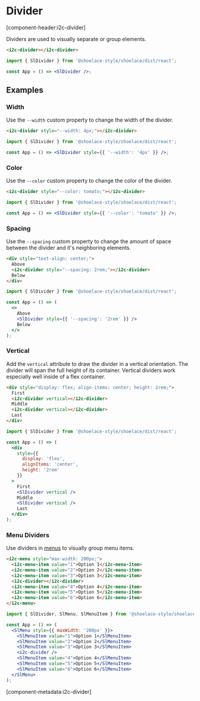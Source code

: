# Divider

[component-header:i2c-divider]

Dividers are used to visually separate or group elements.

```html preview
<i2c-divider></i2c-divider>
```

```jsx react
import { SlDivider } from '@shoelace-style/shoelace/dist/react';

const App = () => <SlDivider />;
```

## Examples

### Width

Use the `--width` custom property to change the width of the divider.

```html preview
<i2c-divider style="--width: 4px;"></i2c-divider>
```

```jsx react
import { SlDivider } from '@shoelace-style/shoelace/dist/react';

const App = () => <SlDivider style={{ '--width': '4px' }} />;
```

### Color

Use the `--color` custom property to change the color of the divider.

```html preview
<i2c-divider style="--color: tomato;"></i2c-divider>
```

```jsx react
import { SlDivider } from '@shoelace-style/shoelace/dist/react';

const App = () => <SlDivider style={{ '--color': 'tomato' }} />;
```

### Spacing

Use the `--spacing` custom property to change the amount of space between the divider and it's neighboring elements.

```html preview
<div style="text-align: center;">
  Above
  <i2c-divider style="--spacing: 2rem;"></i2c-divider>
  Below
</div>
```

```jsx react
import { SlDivider } from '@shoelace-style/shoelace/dist/react';

const App = () => (
  <>
    Above
    <SlDivider style={{ '--spacing': '2rem' }} />
    Below
  </>
);
```

### Vertical

Add the `vertical` attribute to draw the divider in a vertical orientation. The divider will span the full height of its container. Vertical dividers work especially well inside of a flex container.

```html preview
<div style="display: flex; align-items: center; height: 2rem;">
  First
  <i2c-divider vertical></i2c-divider>
  Middle
  <i2c-divider vertical></i2c-divider>
  Last
</div>
```

```jsx react
import { SlDivider } from '@shoelace-style/shoelace/dist/react';

const App = () => (
  <div
    style={{
      display: 'flex',
      alignItems: 'center',
      height: '2rem'
    }}
  >
    First
    <SlDivider vertical />
    Middle
    <SlDivider vertical />
    Last
  </div>
);
```

### Menu Dividers

Use dividers in [menus](/components/menu) to visually group menu items.

```html preview
<i2c-menu style="max-width: 200px;">
  <i2c-menu-item value="1">Option 1</i2c-menu-item>
  <i2c-menu-item value="2">Option 2</i2c-menu-item>
  <i2c-menu-item value="3">Option 3</i2c-menu-item>
  <i2c-divider></i2c-divider>
  <i2c-menu-item value="4">Option 4</i2c-menu-item>
  <i2c-menu-item value="5">Option 5</i2c-menu-item>
  <i2c-menu-item value="6">Option 6</i2c-menu-item>
</i2c-menu>
```

```jsx react
import { SlDivider, SlMenu, SlMenuItem } from '@shoelace-style/shoelace/dist/react';

const App = () => (
  <SlMenu style={{ maxWidth: '200px' }}>
    <SlMenuItem value="1">Option 1</SlMenuItem>
    <SlMenuItem value="2">Option 2</SlMenuItem>
    <SlMenuItem value="3">Option 3</SlMenuItem>
    <i2c-divider />
    <SlMenuItem value="4">Option 4</SlMenuItem>
    <SlMenuItem value="5">Option 5</SlMenuItem>
    <SlMenuItem value="6">Option 6</SlMenuItem>
  </SlMenu>
);
```

[component-metadata:i2c-divider]

